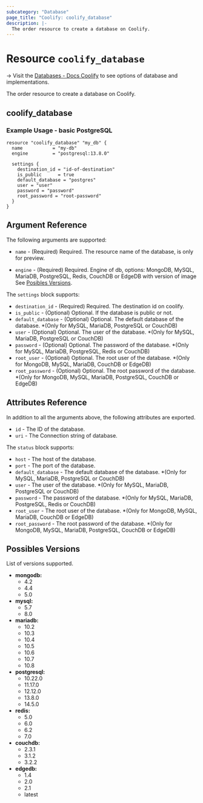 ```yaml
---
subcategory: "Database"
page_title: "Coolify: coolify_database"
description: |-
  The order resource to create a database on Coolify.
---
```


# Resource `coolify_database`

-> Visit the [Databases - Docs Coolify](https://docs.coollabs.io/coolify/databases) to see options of database and implementations.

The order resource to create a database on Coolify.

## coolify_database

### Example Usage - basic PostgreSQL
```hcl
resource "coolify_database" "my_db" {
  name           = "my-db"
  engine         = "postgresql:13.8.0"

  settings {
    destination_id = "id-of-destination"
    is_public      = true
    default_database = "postgres"
    user = "user"
    password = "password"
    root_password = "root-password"
  }
}
```

## Argument Reference

The following arguments are supported:

* `name` -
  (Required)
  Required. The resource name of the database, is only for preview.

* `engine` -
  (Required)
  Required. Engine of db, options: MongoDB, MySQL, MariaDB, PostgreSQL, Redis, CouchDB or EdgeDB with version of image See [Posibles Versions](#possibles-versions).


The `settings` block supports:
* `destination_id` -
  (Required)
  Required. The destination id on coolify.
* `is_public` -
  (Optional)
  Optional. If the database is public or not.
* `default_database` -
    (Optional)
    Optional. The default database of the database. *(Only for MySQL, MariaDB, PostgreSQL or CouchDB)
* `user` - 
    (Optional)
    Optional. The user of the database. *(Only for MySQL, MariaDB, PostgreSQL or CouchDB)
* `password` -
    (Optional)
    Optional. The password of the database. *(Only for MySQL, MariaDB, PostgreSQL, Redis or CouchDB)
* `root_user` -
    (Optional)
    Optional. The root user of the database. *(Only for MongoDB, MySQL, MariaDB, CouchDB or EdgeDB)
* `root_password` -
    (Optional)
    Optional. The root password of the database. *(Only for MongoDB, MySQL, MariaDB, PostgreSQL, CouchDB or EdgeDB)

## Attributes Reference

In addition to all the arguments above, the following attributes are exported.

* `id` -
  The ID of the database.
* `uri` -
  The Connection string of database.

The `status` block supports:
* `host` -
    The host of the database.
* `port` -
    The port of the database.
* `default_database` -
    The default database of the database. *(Only for MySQL, MariaDB, PostgreSQL or CouchDB)
* `user` -
    The user of the database. *(Only for MySQL, MariaDB, PostgreSQL or CouchDB)
* `password` -
    The password of the database. *(Only for MySQL, MariaDB, PostgreSQL, Redis or CouchDB)
* `root_user` -
    The root user of the database. *(Only for MongoDB, MySQL, MariaDB, CouchDB or EdgeDB)
* `root_password` -
    The root password of the database. *(Only for MongoDB, MySQL, MariaDB, PostgreSQL, CouchDB or EdgeDB)

## Possibles Versions

List of versions supported.

- **mongodb:**
    - 4.2
    - 4.4
    - 5.0
- **mysql:**
    - 5.7
    - 8.0
- **mariadb:**
    - 10.2
    - 10.3
    - 10.4
    - 10.5
    - 10.6
    - 10.7
    - 10.8
- **postgresql:**
    - 10.22.0
    - 11.17.0
    - 12.12.0
    - 13.8.0
    - 14.5.0
- **redis:**
    - 5.0
    - 6.0
    - 6.2
    - 7.0
- **couchdb:**
    - 2.3.1
    - 3.1.2
    - 3.2.2
- **edgedb:**
    - 1.4
    - 2.0
    - 2.1
    - latest
